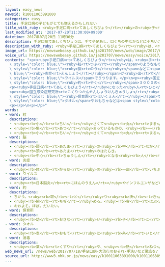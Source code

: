 ```yaml
---
layout: easy_news
newsid: k10011063891000
categories: easy
title: 手足口病の子どもがとても増えるかもしれない
title_with_ruby: <ruby>手足口病<rt>てあしくちびょう</rt></ruby>の<ruby>子<rt>こ</rt></ruby>どもがとても<ruby>増<rt>ふ</rt></ruby>えるかもしれない
last_modified_at: '2017-07-20T11:30:00+09:00'
datetime: 2017年07月20日 11時30分
description: 手足口病てあしくちびょうは、手てや足あし、口くちの中なかなどに小ちいさな粒つぶのようなものができる病気びょうきです。
description_with_ruby: <ruby>手足口病<rt>てあしくちびょう</rt></ruby>は、<ruby>手<rt>て</rt></ruby>や<ruby>足<rt>あし</rt></ruby>、<ruby>口<rt>くち</rt></ruby>の<ruby>中<rt>なか</rt></ruby>などに<ruby>小<rt>ちい</rt></ruby>さな<ruby>粒<rt>つぶ</rt></ruby>のようなものができる<ruby>病気<rt>びょうき</rt></ruby>です。
image_url: https://newswebeasy.github.io/ja201707/news/web/image/2017/07/20/k10011063891000.jpg
voice_url: https://newswebeasy.github.io/ja201707/news/easy/voice/2017/07/20/k10011063891000.mp3
contents: "<p><ruby>手足口病<rt>てあしくちびょう</rt></ruby>は、<ruby>手<rt>て</rt></ruby>や<ruby>足<rt>あし</rt></ruby>、<ruby>口<rt>くち</rt></ruby>の<ruby>中<rt>なか</rt></ruby>などに<ruby>小<rt>ちい</rt></ruby>さな<span\
  \ style=\"color: blue;\"><ruby>粒<rt>つぶ</rt></ruby></span>のようなものができる<ruby>病気<rt>びょうき</rt></ruby>です。ひどくなって<span\
  \ style=\"color: blue;\"><ruby>脳<rt>のう</rt></ruby></span>などに<span style=\"color:\
  \ blue;\"><ruby>炎症<rt>えんしょう</rt></ruby></span>が<ruby>出<rt>で</rt></ruby>ることもあります。５<ruby>歳<rt>さい</rt></ruby><ruby>以下<rt>いか</rt></ruby>の<ruby>子<rt>こ</rt></ruby>どもが<ruby>夏<rt>なつ</rt></ruby>にこの<ruby>病気<rt>びょうき</rt></ruby>になることが<ruby>多<rt>おお</rt></ruby>くて、<span\
  \ style=\"color: blue;\">ウイルス</span>でうつります。</p>\n<p><ruby>国立感染症研究所<rt>こくりつかんせんしょうけんきゅうしょ</rt></ruby>によると、７<ruby>月<rt>がつ</rt></ruby><ruby>９日<rt>ここのか</rt></ruby>までの１<ruby>週間<rt>しゅうかん</rt></ruby>に、<span\
  \ style=\"color: blue;\"><ruby>約<rt>やく</rt></ruby></span>３０００の<ruby>病院<rt>びょういん</rt></ruby>で１<ruby>万<rt>まん</rt></ruby>８１５１<ruby>人<rt>にん</rt></ruby>の<ruby>子<rt>こ</rt></ruby>どもが<ruby>手足口病<rt>てあしくちびょう</rt></ruby>だとわかりました。<ruby>前<rt>まえ</rt></ruby>の１<ruby>週間<rt>しゅうかん</rt></ruby>より７０００<ruby>人<rt>にん</rt></ruby>ぐらい<ruby>増<rt>ふ</rt></ruby>えています。</p>\n\
  <p><ruby>手足口病<rt>てあしくちびょう</rt></ruby>になった<ruby>人<rt>ひと</rt></ruby>は、２０１１<ruby>年<rt>ねん</rt></ruby>にとても<ruby>増<rt>ふ</rt></ruby>えました。<ruby>国立感染症研究所<rt>こくりつかんせんしょうけんきゅうしょ</rt></ruby>は、<ruby>今年<rt>ことし</rt></ruby>は２０１１<ruby>年<rt>ねん</rt></ruby>と<ruby>同<rt>おな</rt></ruby>じように<ruby>増<rt>ふ</rt></ruby>えるかもしれないと<ruby>考<rt>かんが</rt></ruby>えています。</p>\n\
  <p><ruby>国立感染症研究所<rt>こくりつかんせんしょうけんきゅうしょ</rt></ruby>は「<ruby>小<rt>ちい</rt></ruby>さな<ruby>子<rt>こ</rt></ruby>どもがいる<ruby>家<rt>いえ</rt></ruby>では、<ruby>石<rt>せっ</rt></ruby>けんでよく<ruby>手<rt>て</rt></ruby>を<ruby>洗<rt>あら</rt></ruby>ってください。<span\
  \ style=\"color: blue;\"><ruby>保育園<rt>ほいくえん</rt></ruby></span>では、みんなが<ruby>使<rt>つか</rt></ruby>う<span\
  \ style=\"color: blue;\">タオル</span>やおもちゃなどは<span style=\"color: blue;\"><ruby>消毒<rt>しょうどく</rt></ruby></span>するようにしてください」と<ruby>言<rt>い</rt></ruby>っています。</p>\n\
  <p></p>\n<p></p>"
words:
- word: 粒
  descriptions:
  - <ruby><rb>小</rb><rt>ちい</rt></ruby>さくて<ruby><rb>丸</rb><rt>まる</rt></ruby>いもの。
  - <ruby><rb>集</rb><rt>あつ</rt></ruby>まっているものの、<ruby><rb>一</rb><rt>ひと</rt></ruby>つ<ruby><rb>一</rb><rt>ひと</rt></ruby>つの<ruby><rb>質</rb><rt>しつ</rt></ruby>や<ruby><rb>大</rb><rt>おお</rt></ruby>きさ。
  - <ruby><rb>小</rb><rt>ちい</rt></ruby>さくて<ruby><rb>丸</rb><rt>まる</rt></ruby>いものを<ruby><rb>数</rb><rt>かぞ</rt></ruby>えることば。
- word: 脳
  descriptions:
  - <ruby><rb>頭</rb><rt>あたま</rt></ruby>の<ruby><rb>中</rb><rt>なか</rt></ruby>にあって、<ruby><rb>考</rb><rt>かんが</rt></ruby>えたり<ruby><rb>体</rb><rt>からだ</rt></ruby>を<ruby><rb>動</rb><rt>うご</rt></ruby>かしたりするはたらきを<ruby><rb>受</rb><rt>う</rt></ruby>け<ruby><rb>持</rb><rt>も</rt></ruby>つところ。
  - <ruby><rb>頭</rb><rt>あたま</rt></ruby>のはたらき。
  - <ruby><rb>中心</rb><rt>ちゅうしん</rt></ruby>となる<ruby><rb>人</rb><rt>ひと</rt></ruby>。
- word: 炎症
  descriptions:
  - <ruby><rb>体</rb><rt>からだ</rt></ruby>の<ruby><rb>一部</rb><rt>いちぶ</rt></ruby>が<ruby><rb>熱</rb><rt>ねつ</rt></ruby>をもって<ruby><rb>赤</rb><rt>あか</rt></ruby>くはれたり、<ruby><rb>痛</rb><rt>いた</rt></ruby>んだりすること。
- word: ウイルス
  descriptions:
  - <ruby><rb>日本脳炎</rb><rt>にほんのうえん</rt></ruby>やインフルエンザなどの<ruby><rb>病気</rb><rt>びょうき</rt></ruby>を<ruby><rb>起</rb><rt>お</rt></ruby>こす、ふつうの<ruby><rb>顕微鏡</rb><rt>けんびきょう</rt></ruby>では<ruby><rb>見</rb><rt>み</rt></ruby>えないような、<ruby><rb>非常</rb><rt>ひじょう</rt></ruby>に<ruby><rb>小</rb><rt>ちい</rt></ruby>さな<ruby><rb>生物</rb><rt>せいぶつ</rt></ruby>。ビールス。
- word: 約
  descriptions:
  - ちかう。<ruby><rb>取</rb><rt>と</rt></ruby>り<ruby><rb>決</rb><rt>き</rt></ruby>める。
  - <ruby><rb>縮</rb><rt>ちぢ</rt></ruby>める。<ruby><rb>省</rb><rt>はぶ</rt></ruby>く。<ruby><rb>簡単</rb><rt>かんたん</rt></ruby>にする。
  - おおよそ。ほぼ。だいたい。
- word: 保育所
  descriptions:
  - <ruby><rb>幼</rb><rt>おさな</rt></ruby>い<ruby><rb>子</rb><rt>こ</rt></ruby>どもを<ruby><rb>朝</rb><rt>あさ</rt></ruby>から<ruby><rb>夕方</rb><rt>ゆうがた</rt></ruby>まで<ruby><rb>預</rb><rt>あず</rt></ruby>かって、<ruby><rb>世話</rb><rt>せわ</rt></ruby>をする<ruby><rb>所</rb><rt>ところ</rt></ruby>。ほいくしょ。<ruby><rb>保育園</rb><rt>ほいくえん</rt></ruby>。
- word: タオル
  descriptions:
  - <ruby><rb>表</rb><rt>おもて</rt></ruby>に<ruby><rb>糸</rb><rt>いと</rt></ruby>の<ruby><rb>輪</rb><rt>わ</rt></ruby>を<ruby><rb>出</rb><rt>だ</rt></ruby>して<ruby><rb>織</rb><rt>お</rt></ruby>った、<ruby><rb>厚</rb><rt>あつ</rt></ruby>くてやわらかいもめんの<ruby><rb>布</rb><rt>ぬの</rt></ruby>。また、それで<ruby><rb>作</rb><rt>つく</rt></ruby>った<ruby><rb>手</rb><rt>て</rt></ruby>ふき。
- word: 消毒
  descriptions:
  - <ruby><rb>薬</rb><rt>くすり</rt></ruby>や、<ruby><rb>熱</rb><rt>ねつ</rt></ruby>などで、ばいきんを<ruby><rb>殺</rb><rt>ころ</rt></ruby>すこと。
web_news_url: /news/web/2017/07/18/手足口病-大流行のおそれ-手洗いなど徹底を/
source_url: http://www3.nhk.or.jp/news/easy/k10011063891000/k10011063891000.html
...
```


